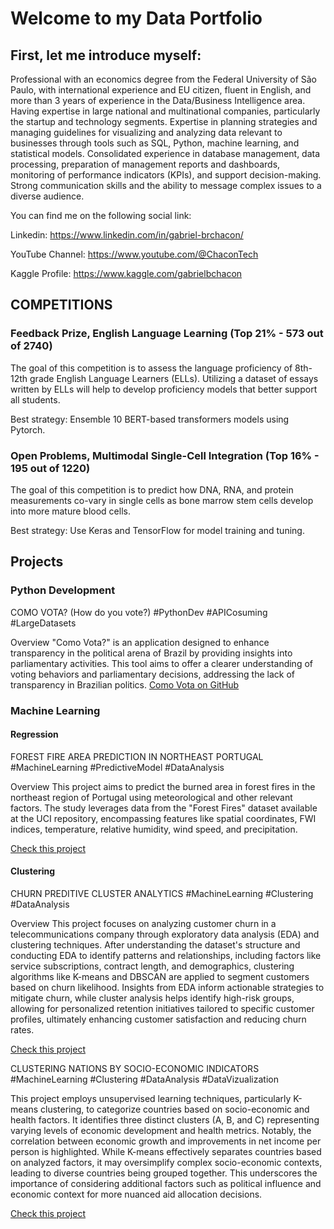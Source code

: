 # Welcome to my Data Portfolio 


## First, let me introduce myself: 

Professional with an economics degree from the Federal University of São Paulo, with international experience and EU citizen, fluent in English, and more than 3 years of experience in the Data/Business Intelligence area. Having expertise in large national and multinational companies, particularly the startup and technology segments. Expertise in planning strategies and managing guidelines for visualizing and analyzing data relevant to businesses through tools such as SQL, Python, machine learning, and statistical models. Consolidated experience in database management, data processing, preparation of management reports and dashboards, monitoring of performance indicators (KPIs), and support decision-making. Strong communication skills and the ability to message complex issues to a diverse audience.

You can find me on the following social link:

Linkedin: https://www.linkedin.com/in/gabriel-brchacon/

YouTube Channel:  https://www.youtube.com/@ChaconTech 

Kaggle Profile: https://www.kaggle.com/gabrielbchacon


## COMPETITIONS  

### Feedback Prize, English Language Learning (Top 21% - 573 out of 2740)

The goal of this competition is to assess the language proficiency of 8th-12th grade English Language Learners (ELLs). Utilizing a dataset of essays written by ELLs will help to develop proficiency models that better support all students.  

Best strategy: Ensemble 10 BERT-based transformers models using Pytorch.
  
### Open Problems, Multimodal Single-Cell Integration (Top 16% - 195 out of 1220)

The goal of this competition is to predict how DNA, RNA, and protein measurements co-vary in single cells as bone marrow stem cells develop into more mature blood cells.

Best strategy: Use Keras and TensorFlow for model training and tuning.


## Projects

### Python Development

COMO VOTA? (How do you vote?) #PythonDev #APICosuming #LargeDatasets

Overview
"Como Vota?" is an application designed to enhance transparency in the political arena of Brazil by providing insights into parliamentary activities. This tool aims to offer a clearer understanding of voting behaviors and parliamentary decisions, addressing the lack of transparency in Brazilian politics.
[Como Vota on GitHub](https://github.com/gabrielbchacon/como_vota_st)

### Machine Learning
#### Regression
FOREST FIRE AREA PREDICTION IN NORTHEAST PORTUGAL #MachineLearning #PredictiveModel #DataAnalysis

Overview
This project aims to predict the burned area in forest fires in the northeast region of Portugal using meteorological and other relevant factors. The study leverages data from the "Forest Fires" dataset available at the UCI repository, encompassing features like spatial coordinates, FWI indices, temperature, relative humidity, wind speed, and precipitation.

[Check this project](https://github.com/gabrielbchacon/my_data_portfolio/blob/9433bcf4e820628527b7caa3fa533fd43e0988e3/Previs%C3%A3o_area_queimada_em_incendios_florestais.ipynb)

#### Clustering
CHURN PREDITIVE CLUSTER ANALYTICS #MachineLearning #Clustering #DataAnalysis

Overview
This project focuses on analyzing customer churn in a telecommunications company through exploratory data analysis (EDA) and clustering techniques. After understanding the dataset's structure and conducting EDA to identify patterns and relationships, including factors like service subscriptions, contract length, and demographics, clustering algorithms like K-means and DBSCAN are applied to segment customers based on churn likelihood. Insights from EDA inform actionable strategies to mitigate churn, while cluster analysis helps identify high-risk groups, allowing for personalized retention initiatives tailored to specific customer profiles, ultimately enhancing customer satisfaction and reducing churn rates.

[Check this project](https://github.com/gabrielbchacon/my_data_portfolio/blob/main/Clustering_Project_Churn_Analysis.ipynb)

CLUSTERING NATIONS BY SOCIO-ECONOMIC INDICATORS #MachineLearning #Clustering #DataAnalysis #DataVizualization

This project employs unsupervised learning techniques, particularly K-means clustering, to categorize countries based on socio-economic and health factors. It identifies three distinct clusters (A, B, and C) representing varying levels of economic development and health metrics. Notably, the correlation between economic growth and improvements in net income per person is highlighted. While K-means effectively separates countries based on analyzed factors, it may oversimplify complex socio-economic contexts, leading to diverse countries being grouped together. This underscores the importance of considering additional factors such as political influence and economic context for more nuanced aid allocation decisions.

[Check this project](https://github.com/gabrielbchacon/my_data_portfolio/blob/main/clustering-countries-by-k-means.ipynb)
